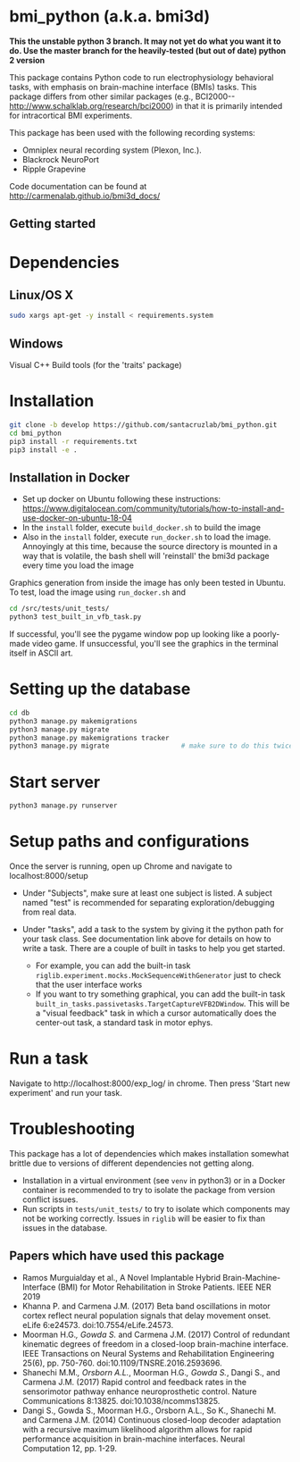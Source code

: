 
bmi_python (a.k.a. bmi3d)
====================================
**This the unstable python 3 branch. It may not yet do what you want it to do. Use the master branch for the heavily-tested (but out of date) python 2 version**

This package contains Python code to run electrophysiology behavioral tasks,
with emphasis on brain-machine interface (BMIs) tasks. This package differs 
from other similar packages (e.g., BCI2000--http://www.schalklab.org/research/bci2000) 
in that it is primarily intended for intracortical BMI experiments. 

This package has been used with the following recording systems:
- Omniplex neural recording system (Plexon, Inc.). 
- Blackrock NeuroPort
- Ripple Grapevine

Code documentation can be found at http://carmenalab.github.io/bmi3d_docs/

Getting started
---------------
# Dependencies
## Linux/OS X
```bash
sudo xargs apt-get -y install < requirements.system
```

## Windows
Visual C++ Build tools (for the 'traits' package)


# Installation
```bash
git clone -b develop https://github.com/santacruzlab/bmi_python.git
cd bmi_python
pip3 install -r requirements.txt
pip3 install -e .
```

## Installation in Docker
- Set up docker on Ubuntu following these instructions: https://www.digitalocean.com/community/tutorials/how-to-install-and-use-docker-on-ubuntu-18-04
- In the `install` folder, execute `build_docker.sh` to build the image
- Also in the `install` folder, execute `run_docker.sh` to load the image. Annoyingly at this time, because the source directory is mounted in a way that is volatile, the bash shell will 'reinstall' the bmi3d package every time you load the image

Graphics generation from inside the image has only been tested in Ubuntu. To test, load the image using `run_docker.sh` and
```bash
cd /src/tests/unit_tests/
python3 test_built_in_vfb_task.py
```
If successful, you'll see the pygame window pop up looking like a poorly-made video game. If unsuccessful, you'll see the graphics in the terminal itself in ASCII art. 


# Setting up the database
```bash
cd db
python3 manage.py makemigrations
python3 manage.py migrate
python3 manage.py makemigrations tracker
python3 manage.py migrate                  # make sure to do this twice!
```

# Start server
```bash
python3 manage.py runserver
```

# Setup paths and configurations
Once the server is running, open up Chrome and navigate to localhost:8000/setup
- Under "Subjects", make sure at least one subject is listed. A subject named "test" is recommended for separating exploration/debugging from real data. 
- Under "tasks", add a task to the system by giving it the python path for your task class. See documentation link above for details on how to write a task. There are a couple of built in tasks to help you get started. 

	- For example, you can add the built-in task `riglib.experiment.mocks.MockSequenceWithGenerator` just to check that the user interface works
	- If you want to try something graphical, you can add the built-in task `built_in_tasks.passivetasks.TargetCaptureVFB2DWindow`. This will be a "visual feedback" task in which a cursor automatically does the center-out task, a standard task in motor ephys. 


# Run a task
Navigate to http://localhost:8000/exp_log/ in chrome. Then press 'Start new experiment' and run your task. 


# Troubleshooting
This package has a lot of dependencies which makes installation somewhat brittle due to versions of different dependencies not getting along. 

- Installation in a virtual environment (see `venv` in python3) or in a Docker container is recommended to try to isolate the package from version conflict issues. 
- Run scripts in `tests/unit_tests/` to try to isolate which components may not be working correctly. Issues in `riglib` will be easier to fix than issues in the database. 


Papers which have used this package
-----------------------------------
- Ramos Murguialday et al., A Novel Implantable Hybrid Brain-Machine-Interface (BMI) for Motor Rehabilitation in Stroke Patients. IEEE NER 2019
- Khanna P. and Carmena J.M. (2017) Beta band oscillations in motor cortex reflect neural population signals that delay movement onset. eLife 6:e24573. doi:10.7554/eLife.24573.
- Moorman H.G.*, Gowda S.* and Carmena J.M. (2017) Control of redundant kinematic degrees of freedom in a closed-loop brain-machine interface. IEEE Transactions on Neural Systems and Rehabilitation Engineering 25(6), pp. 750-760. doi:10.1109/TNSRE.2016.2593696.
- Shanechi M.M.*, Orsborn A.L.*, Moorman H.G.*, Gowda S.*, Dangi S., and Carmena J.M. (2017) Rapid control and feedback rates in the sensorimotor pathway enhance neuroprosthetic control. Nature Communications 8:13825. doi:10.1038/ncomms13825.
- Dangi S., Gowda S., Moorman H.G., Orsborn A.L., So K., Shanechi M. and Carmena J.M. (2014) Continuous closed-loop decoder adaptation with a recursive maximum likelihood algorithm allows for rapid performance acquisition in brain-machine interfaces. Neural Computation 12, pp. 1-29.
